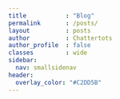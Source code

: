 ```yaml
---
title           : "Blog"
permalink       : /posts/
layout          : posts
author          : Chattertots
author_profile  : false
classes         : wide
sidebar:
  nav: smallsidenav
header:
  overlay_color: "#C2DD5B"
---
```

